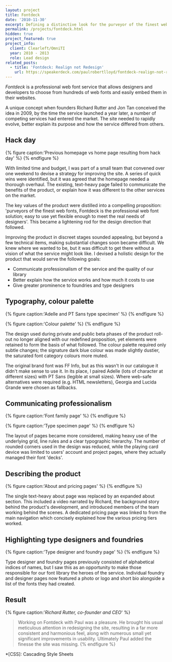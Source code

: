 ```yaml
---
layout: project
title: Fontdeck
date: '2010-11-30'
excerpt: Defining a distinctive look for the purveyor of the finest web fonts.
permalink: /projects/fontdeck.html
hidden: true
project_featured: true
project_info:
  client: Clearleft/OmniTI
  year: 2010 - 2013
  role: Lead design
related_posts:
  - title: 'Fontdeck: Realign not Redesign'
    url: https://speakerdeck.com/paulrobertlloyd/fontdeck-realign-not-redesign
---
```

_Fontdeck_ is a professional web font service that allows designers and developers to choose from hundreds of web fonts and easily embed them in their websites.

A unique concept when founders Richard Rutter and Jon Tan conceived the idea in 2009, by the time the service launched a year later, a number of competing services had entered the market. The site needed to rapidly evolve, better explain its purpose and how the service differed from others.

## Hack day
{% figure caption:'Previous homepage vs home page resulting from hack day' %}
{% endfigure %}

With limited time and budget, I was part of a small team that convened over one weekend to devise a strategy for improving the site. A series of quick wins were identified, but it was agreed that the homepage needed a thorough overhaul. The existing, text-heavy page failed to communicate the benefits of the product, or explain how it was different to the other services on the market.

The key values of the product were distilled into a compelling proposition: 'purveyors of the finest web fonts, Fontdeck is the professional web font solution; easy to use yet flexible enough to meet the real needs of designers'. This became a lightening rod for the design direction that followed.

Improving the product in discreet stages sounded appealing, but beyond a few technical items, making substantial changes soon became difficult. We knew where we wanted to be, but it was difficult to get there without a vision of what the service might look like. I devised a holistic design for the product that would serve the following goals:

  * Communicate professionalism of the service and the quality of our library
  * Better explain how the service works and how much it costs to use
  * Give greater prominence to foundries and type designers

## Typography, colour palette
{% figure caption:'Adelle and PT Sans type specimen' %}
{% endfigure %}

{% figure caption:'Colour palette' %}
{% endfigure %}

The design used during private and public beta phases of the product roll-out no longer aligned with our redefined proposition, yet elements were retained to form the basis of what followed. The colour palette required only subtle changes; the signature dark blue colour was made slightly dustier, the saturated font category colours more muted.

The original brand font was FF Info, but as this wasn't in our catalogue it didn't make sense to use it. In its place, I paired Adelle (lots of character at different sizes) with PT Sans (legible at small sizes). Where web-safe alternatives were required (e.g. HTML newsletters), Georgia and Lucida Grande were chosen as fallbacks.

## Communicating professionalism
{% figure caption:'Font family page' %}
{% endfigure %}

{% figure caption:'Type specimen page' %}
{% endfigure %}

The layout of pages became more considered, making heavy use of the underlying grid, line rules and a clear typographic hierarchy. The number of rounded corners used in the design was reduced, while the playing card device was limited to users' account and project pages, where they actually managed their font 'decks'.

## Describing the product
{% figure caption:'About and pricing pages' %}
{% endfigure %}

The single text-heavy about page was replaced by an expanded about section. This included a video narrated by Richard, the background story behind the product's development, and introduced members of the team working behind the scenes. A dedicated pricing page was linked to from the main navigation which concisely explained how the various pricing tiers worked.

## Highlighting type designers and foundries
{% figure caption:'Type designer and foundry page' %}
{% endfigure %}

Type designer and foundry pages previously consisted of alphabetical indices of names, but I saw this as an opportunity to make those responsible for our font library the heroes of the service. Individual foundry and designer pages now featured a photo or logo and short bio alongside a list of the fonts they had created.

## Result
{% figure caption:'<cite>Richard Rutter, co-founder and CEO</cite>' %}
> Working on Fontdeck with Paul was a pleasure. He brought his usual meticulous attention in redesigning the site, resulting in a far more consistent and harmonious feel, along with numerous small yet significant improvements in usability. Ultimately Paul added the finesse the site was missing.
{% endfigure %}

*[CSS]: Cascading Style Sheets

